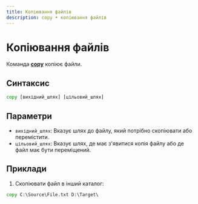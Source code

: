 ```yaml
---
title: Копіювання файлів
description: copy • копіювання файлів
---
```


# Копіювання файлів

Команда **[copy](https://docs.microsoft.com/en-us/windows-server/administration/windows-commands/copy 'Microsoft Dosc')** копіює файли.

## Синтаксис

```cmd
copy [вихідний_шлях] [цільовий_шлях]
```

## Параметри

- `вихідний_шлях`: Вказує шлях до файлу, який потрібно скопіювати або перемістити.
- `цільовий_шлях`: Вказує шлях, де має з'явитися копія файлу або де файл має бути переміщений.

## Приклади

1. Скопіювати файл в інший каталог:

```cmd
copy C:\Source\File.txt D:\Target\
```
